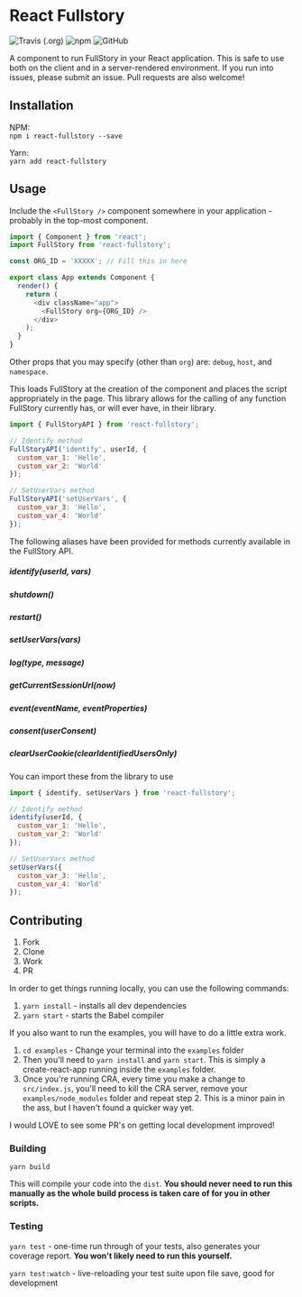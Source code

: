 # React Fullstory

![Travis (.org)](https://img.shields.io/travis/mnsht/react-fullstory.svg?color=green)
![npm](https://img.shields.io/npm/v/react-fullstory.svg?color=green)
![GitHub](https://img.shields.io/github/license/mnsht/react-fullstory.svg?color=green)

A component to run FullStory in your React application. This is safe to use both on the client and in a server-rendered environment. If you run into issues, please submit an issue. Pull requests are also welcome!

## Installation

NPM:<br />`npm i react-fullstory --save`

Yarn:<br />`yarn add react-fullstory`

## Usage

Include the `<FullStory />` component somewhere in your application - probably in the top-most component.

```js
import { Component } from 'react';
import FullStory from 'react-fullstory';

const ORG_ID = 'XXXXX'; // Fill this in here

export class App extends Component {
  render() {
    return (
      <div className="app">
        <FullStory org={ORG_ID} />
      </div>
    );
  }
}
```

Other props that you may specify (other than `org`) are: `debug`, `host`, and `namespace`.

This loads FullStory at the creation of the component and places the script appropriately in the page. This library allows for the calling of any function FullStory currently has, or will ever have, in their library.

```js
import { FullStoryAPI } from 'react-fullstory';

// Identify method
FullStoryAPI('identify', userId, {
  custom_var_1: 'Hello',
  custom_var_2: 'World'
});

// SetUserVars method
FullStoryAPI('setUserVars', {
  custom_var_3: 'Hello',
  custom_var_4: 'World'
});
```

The following aliases have been provided for methods currently available in the FullStory API.

##### identify(userId, vars)

##### shutdown()

##### restart()

##### setUserVars(vars)

##### log(type, message)

##### getCurrentSessionUrl(now)

##### event(eventName, eventProperties)

##### consent(userConsent)

##### clearUserCookie(clearIdentifiedUsersOnly)

You can import these from the library to use

```js
import { identify, setUserVars } from 'react-fullstory';

// Identify method
identify(userId, {
  custom_var_1: 'Hello',
  custom_var_2: 'World'
});

// SetUserVars method
setUserVars({
  custom_var_3: 'Hello',
  custom_var_4: 'World'
});
```

## Contributing

1. Fork
2. Clone
3. Work
4. PR

In order to get things running locally, you can use the following commands:

1. `yarn install` - installs all dev dependencies
2. `yarn start` - starts the Babel compiler

If you also want to run the examples, you will have to do a little extra work.

1. `cd examples` - Change your terminal into the `examples` folder
2. Then you'll need to `yarn install` and `yarn start`. This is simply a create-react-app running inside the `examples` folder.
3. Once you're running CRA, every time you make a change to `src/index.js`, you'll need to kill the CRA server, remove your `examples/node_modules` folder and repeat step 2. This is a minor pain in the ass, but I haven't found a quicker way yet.

I would LOVE to see some PR's on getting local development improved!

### Building

`yarn build`

This will compile your code into the `dist`. **You should never need to run this manually as the whole build process is taken care of for you in other scripts.**

### Testing

`yarn test` - one-time run through of your tests, also generates your coverage report. **You won't likely need to run this yourself.**

`yarn test:watch` - live-reloading your test suite upon file save, good for development
